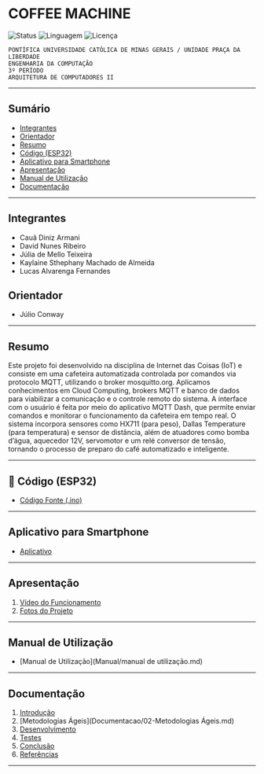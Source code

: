 # COFFEE MACHINE

![Status](https://img.shields.io/badge/status-finalizado-brightgreen) ![Linguagem](https://img.shields.io/badge/linguagem-C%2B%2B-blue) ![Licença](https://img.shields.io/badge/licença-MIT-green)

`PONTÍFICA UNIVERSIDADE CATÓLICA DE MINAS GERAIS / UNIDADE PRAÇA DA LIBERDADE`  
`ENGENHARIA DA COMPUTAÇÃO`  
`3º PERÍODO`  
`ARQUITETURA DE COMPUTADORES II`

---

## Sumário

- [Integrantes](#integrantes)  
- [Orientador](#orientador)  
- [Resumo](#resumo)  
- [Código (ESP32)](#-código-esp32)  
- [Aplicativo para Smartphone](#aplicativo-para-smartphone)  
- [Apresentação](#apresentação)  
- [Manual de Utilização](#manual-de-utilização)  
- [Documentação](#documentação)

---

## Integrantes

- Cauã Diniz Armani  
- David Nunes Ribeiro  
- Júlia de Mello Teixeira  
- Kaylaine Sthephany Machado de Almeida  
- Lucas Alvarenga Fernandes  

## Orientador

- Júlio Conway

---

## Resumo

Este projeto foi desenvolvido na disciplina de Internet das Coisas (IoT) e consiste em uma cafeteira automatizada controlada por comandos via protocolo MQTT, utilizando o broker mosquitto.org. Aplicamos conhecimentos em Cloud Computing, brokers MQTT e banco de dados para viabilizar a comunicação e o controle remoto do sistema. A interface com o usuário é feita por meio do aplicativo MQTT Dash, que permite enviar comandos e monitorar o funcionamento da cafeteira em tempo real. O sistema incorpora sensores como HX711 (para peso), Dallas Temperature (para temperatura) e sensor de distância, além de atuadores como bomba d’água, aquecedor 12V, servomotor e um relé conversor de tensão, tornando o processo de preparo do café automatizado e inteligente.

---

## 📂 Código (ESP32)

- [Código Fonte (.ino)](Codigo/codigo_final.ino)

---

## Aplicativo para Smartphone

- [Aplicativo](App/README.md)

---

## Apresentação

1. [Vídeo do Funcionamento](Apresentacao/README.md)  
2. [Fotos do Projeto](Apresentacao/README.md)

---

## Manual de Utilização

- [Manual de Utilização](Manual/manual de utilização.md)

---

## Documentação

1. [Introdução](Documentacao/01-Introducão.md)  
2. [Metodologias Ágeis](Documentacao/02-Metodologias Ágeis.md)  
3. [Desenvolvimento](Documentacao/03-Desenvolvimento.md)  
4. [Testes](Documentacao/04-Testes.md)  
5. [Conclusão](Documentacao/05-Conclusão.md)  
6. [Referências](Documentacao/06-Referências.md)

---
